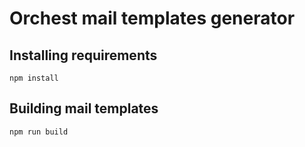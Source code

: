 Orchest mail templates generator
===========

## Installing requirements

`npm install`

## Building mail templates

`npm run build`
